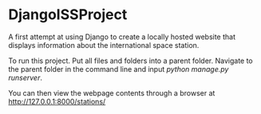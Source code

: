 # DjangoISSProject
A first attempt at using Django to create a locally hosted website that displays information about the international space station.

To run this project. Put all files and folders into a parent folder. 
Navigate to the parent folder in the command line and input *python manage.py runserver*.

You can then view the webpage contents through a browser at http://127.0.0.1:8000/stations/


